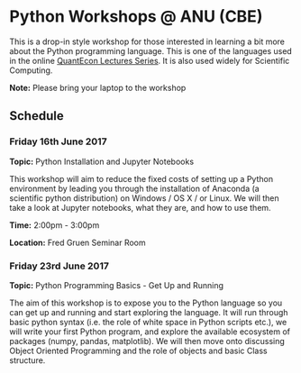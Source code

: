 # Python Workshops @ ANU (CBE)

This is a drop-in style workshop for those interested in learning a bit more
about the Python programming language. This is one of the languages used in the
online [QuantEcon Lectures Series](https://lectures.quantecon.org/). It is also
used widely for Scientific Computing.

**Note:** Please bring your laptop to the workshop

## Schedule

### Friday 16th June 2017 

**Topic:** Python Installation and Jupyter Notebooks

This workshop will aim to reduce the fixed costs of setting up a Python
environment by leading you through the installation of Anaconda (a scientific
python distribution) on Windows / OS X / or Linux. We will then take a look 
at Jupyter notebooks, what they are, and how to use them. 

**Time:** 2:00pm - 3:00pm 

**Location:** Fred Gruen Seminar Room


### Friday 23rd June 2017

**Topic:** Python Programming Basics - Get Up and Running

The aim of this workshop
is to expose you to the Python language so you can get up and running
and start exploring the language. 
It will run through basic python syntax (i.e. the role of
white space in Python scripts etc.), we will write your first Python
program, and explore the available ecosystem of packages (numpy, pandas, matplotlib). 
We will then move onto discussing Object Oriented Programming 
and the role of objects and basic Class structure. 

